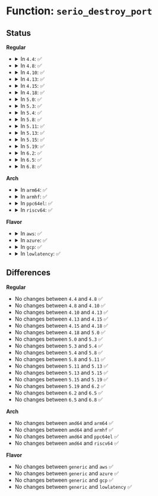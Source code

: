 # Function: <code>serio_destroy_port</code>

## Status
<b>Regular</b>
<ul>
<li>
<details>
<summary>In <code>4.4</code>: ✅</summary>

```c
void serio_destroy_port(struct serio *serio);
```

**Collision:** Unique Static

**Inline:** No

**Transformation:** False

**Instances:**

```
In drivers/input/serio/serio.c (ffffffff81663ff0)
Location: drivers/input/serio/serio.c:569
Inline: False
Direct callers:
  - drivers/input/serio/serio.c:serio_disconnect_port
  - drivers/input/serio/serio.c:serio_unregister_port
  - drivers/input/serio/serio.c:serio_unregister_child_port
```
**Symbols:**

```
ffffffff81663ff0-ffffffff8166415f: serio_destroy_port (STB_LOCAL)
```
</details>
</li>
<li>
<details>
<summary>In <code>4.8</code>: ✅</summary>

```c
void serio_destroy_port(struct serio *serio);
```

**Collision:** Unique Static

**Inline:** No

**Transformation:** False

**Instances:**

```
In drivers/input/serio/serio.c (ffffffff816c41f0)
Location: drivers/input/serio/serio.c:569
Inline: False
Direct callers:
  - drivers/input/serio/serio.c:serio_unregister_child_port
  - drivers/input/serio/serio.c:serio_unregister_port
  - drivers/input/serio/serio.c:serio_disconnect_port
```
**Symbols:**

```
ffffffff816c41f0-ffffffff816c435a: serio_destroy_port (STB_LOCAL)
```
</details>
</li>
<li>
<details>
<summary>In <code>4.10</code>: ✅</summary>

```c
void serio_destroy_port(struct serio *serio);
```

**Collision:** Unique Static

**Inline:** No

**Transformation:** False

**Instances:**

```
In drivers/input/serio/serio.c (ffffffff816f21b0)
Location: drivers/input/serio/serio.c:569
Inline: False
Direct callers:
  - drivers/input/serio/serio.c:serio_unregister_child_port
  - drivers/input/serio/serio.c:serio_unregister_port
  - drivers/input/serio/serio.c:serio_disconnect_port
```
**Symbols:**

```
ffffffff816f21b0-ffffffff816f231a: serio_destroy_port (STB_LOCAL)
```
</details>
</li>
<li>
<details>
<summary>In <code>4.13</code>: ✅</summary>

```c
void serio_destroy_port(struct serio *serio);
```

**Collision:** Unique Static

**Inline:** No

**Transformation:** False

**Instances:**

```
In drivers/input/serio/serio.c (ffffffff81707aa0)
Location: drivers/input/serio/serio.c:569
Inline: False
Direct callers:
  - drivers/input/serio/serio.c:serio_unregister_child_port
  - drivers/input/serio/serio.c:serio_unregister_port
  - drivers/input/serio/serio.c:serio_disconnect_port
```
**Symbols:**

```
ffffffff81707aa0-ffffffff81707c09: serio_destroy_port (STB_LOCAL)
```
</details>
</li>
<li>
<details>
<summary>In <code>4.15</code>: ✅</summary>

```c
void serio_destroy_port(struct serio *serio);
```

**Collision:** Unique Static

**Inline:** No

**Transformation:** False

**Instances:**

```
In drivers/input/serio/serio.c (ffffffff81778c90)
Location: drivers/input/serio/serio.c:569
Inline: False
Direct callers:
  - drivers/input/serio/serio.c:serio_unregister_child_port
  - drivers/input/serio/serio.c:serio_unregister_port
  - drivers/input/serio/serio.c:serio_disconnect_port
```
**Symbols:**

```
ffffffff81778c90-ffffffff81778dfc: serio_destroy_port (STB_LOCAL)
```
</details>
</li>
<li>
<details>
<summary>In <code>4.18</code>: ✅</summary>

```c
void serio_destroy_port(struct serio *serio);
```

**Collision:** Unique Static

**Inline:** No

**Transformation:** False

**Instances:**

```
In drivers/input/serio/serio.c (ffffffff817b9950)
Location: drivers/input/serio/serio.c:569
Inline: False
Direct callers:
  - drivers/input/serio/serio.c:serio_unregister_child_port
  - drivers/input/serio/serio.c:serio_unregister_port
  - drivers/input/serio/serio.c:serio_disconnect_port
```
**Symbols:**

```
ffffffff817b9950-ffffffff817b9ace: serio_destroy_port (STB_LOCAL)
```
</details>
</li>
<li>
<details>
<summary>In <code>5.0</code>: ✅</summary>

```c
void serio_destroy_port(struct serio *serio);
```

**Collision:** Unique Static

**Inline:** No

**Transformation:** False

**Instances:**

```
In drivers/input/serio/serio.c (ffffffff817e0d60)
Location: drivers/input/serio/serio.c:565
Inline: False
Direct callers:
  - drivers/input/serio/serio.c:serio_unregister_child_port
  - drivers/input/serio/serio.c:serio_unregister_port
  - drivers/input/serio/serio.c:serio_disconnect_port
```
**Symbols:**

```
ffffffff817e0d60-ffffffff817e0ede: serio_destroy_port (STB_LOCAL)
```
</details>
</li>
<li>
<details>
<summary>In <code>5.3</code>: ✅</summary>

```c
void serio_destroy_port(struct serio *serio);
```

**Collision:** Unique Static

**Inline:** No

**Transformation:** False

**Instances:**

```
In drivers/input/serio/serio.c (ffffffff81821630)
Location: drivers/input/serio/serio.c:553
Inline: False
Direct callers:
  - drivers/input/serio/serio.c:serio_unregister_child_port
  - drivers/input/serio/serio.c:serio_unregister_port
  - drivers/input/serio/serio.c:serio_disconnect_port
```
**Symbols:**

```
ffffffff81821630-ffffffff818217a3: serio_destroy_port (STB_LOCAL)
```
</details>
</li>
<li>
<details>
<summary>In <code>5.4</code>: ✅</summary>

```c
void serio_destroy_port(struct serio *serio);
```

**Collision:** Unique Static

**Inline:** No

**Transformation:** False

**Instances:**

```
In drivers/input/serio/serio.c (ffffffff81852aa0)
Location: drivers/input/serio/serio.c:553
Inline: False
Direct callers:
  - drivers/input/serio/serio.c:serio_unregister_child_port
  - drivers/input/serio/serio.c:serio_unregister_port
  - drivers/input/serio/serio.c:serio_disconnect_port
```
**Symbols:**

```
ffffffff81852aa0-ffffffff81852c13: serio_destroy_port (STB_LOCAL)
```
</details>
</li>
<li>
<details>
<summary>In <code>5.8</code>: ✅</summary>

```c
void serio_destroy_port(struct serio *serio);
```

**Collision:** Unique Static

**Inline:** No

**Transformation:** False

**Instances:**

```
In drivers/input/serio/serio.c (ffffffff81924bb0)
Location: drivers/input/serio/serio.c:553
Inline: False
Direct callers:
  - drivers/input/serio/serio.c:serio_unregister_child_port
  - drivers/input/serio/serio.c:serio_unregister_port
  - drivers/input/serio/serio.c:serio_disconnect_port
```
**Symbols:**

```
ffffffff81924bb0-ffffffff81924d25: serio_destroy_port (STB_LOCAL)
```
</details>
</li>
<li>
<details>
<summary>In <code>5.11</code>: ✅</summary>

```c
void serio_destroy_port(struct serio *serio);
```

**Collision:** Unique Static

**Inline:** No

**Transformation:** False

**Instances:**

```
In drivers/input/serio/serio.c (ffffffff8192c960)
Location: drivers/input/serio/serio.c:553
Inline: False
Direct callers:
  - drivers/input/serio/serio.c:serio_unregister_child_port
  - drivers/input/serio/serio.c:serio_unregister_port
  - drivers/input/serio/serio.c:serio_disconnect_port
```
**Symbols:**

```
ffffffff8192c960-ffffffff8192cad5: serio_destroy_port (STB_LOCAL)
```
</details>
</li>
<li>
<details>
<summary>In <code>5.13</code>: ✅</summary>

```c
void serio_destroy_port(struct serio *serio);
```

**Collision:** Unique Static

**Inline:** No

**Transformation:** False

**Instances:**

```
In drivers/input/serio/serio.c (ffffffff8190fd60)
Location: drivers/input/serio/serio.c:553
Inline: False
Direct callers:
  - drivers/input/serio/serio.c:serio_unregister_child_port
  - drivers/input/serio/serio.c:serio_unregister_port
  - drivers/input/serio/serio.c:serio_disconnect_port
```
**Symbols:**

```
ffffffff8190fd60-ffffffff8190fed4: serio_destroy_port (STB_LOCAL)
```
</details>
</li>
<li>
<details>
<summary>In <code>5.15</code>: ✅</summary>

```c
void serio_destroy_port(struct serio *serio);
```

**Collision:** Unique Static

**Inline:** No

**Transformation:** False

**Instances:**

```
In drivers/input/serio/serio.c (ffffffff819b0c50)
Location: drivers/input/serio/serio.c:553
Inline: False
Direct callers:
  - drivers/input/serio/serio.c:serio_unregister_child_port
  - drivers/input/serio/serio.c:serio_unregister_port
  - drivers/input/serio/serio.c:serio_disconnect_port
```
**Symbols:**

```
ffffffff819b0c50-ffffffff819b0dc4: serio_destroy_port (STB_LOCAL)
```
</details>
</li>
<li>
<details>
<summary>In <code>5.19</code>: ✅</summary>

```c
void serio_destroy_port(struct serio *serio);
```

**Collision:** Unique Static

**Inline:** No

**Transformation:** False

**Instances:**

```
In drivers/input/serio/serio.c (ffffffff81b0ead0)
Location: drivers/input/serio/serio.c:553
Inline: False
Direct callers:
  - drivers/input/serio/serio.c:serio_unregister_child_port
  - drivers/input/serio/serio.c:serio_unregister_port
  - drivers/input/serio/serio.c:serio_disconnect_port
```
**Symbols:**

```
ffffffff81b0ead0-ffffffff81b0ec45: serio_destroy_port (STB_LOCAL)
```
</details>
</li>
<li>
<details>
<summary>In <code>6.2</code>: ✅</summary>

```c
void serio_destroy_port(struct serio *serio);
```

**Collision:** Unique Static

**Inline:** No

**Transformation:** False

**Instances:**

```
In drivers/input/serio/serio.c (ffffffff81c9ed80)
Location: drivers/input/serio/serio.c:550
Inline: False
Direct callers:
  - drivers/input/serio/serio.c:serio_unregister_child_port
  - drivers/input/serio/serio.c:serio_unregister_port
  - drivers/input/serio/serio.c:serio_disconnect_port
```
**Symbols:**

```
ffffffff81c9ed80-ffffffff81c9eef5: serio_destroy_port (STB_LOCAL)
```
</details>
</li>
<li>
<details>
<summary>In <code>6.5</code>: ✅</summary>

```c
void serio_destroy_port(struct serio *serio);
```

**Collision:** Unique Static

**Inline:** No

**Transformation:** False

**Instances:**

```
In drivers/input/serio/serio.c (ffffffff81d060c0)
Location: drivers/input/serio/serio.c:550
Inline: False
Direct callers:
  - drivers/input/serio/serio.c:serio_unregister_child_port
  - drivers/input/serio/serio.c:serio_unregister_port
  - drivers/input/serio/serio.c:serio_disconnect_port
```
**Symbols:**

```
ffffffff81d060c0-ffffffff81d06235: serio_destroy_port (STB_LOCAL)
```
</details>
</li>
<li>
<details>
<summary>In <code>6.8</code>: ✅</summary>

```c
void serio_destroy_port(struct serio *serio);
```

**Collision:** Unique Static

**Inline:** No

**Transformation:** False

**Instances:**

```
In drivers/input/serio/serio.c (ffffffff81dbbcc0)
Location: drivers/input/serio/serio.c:550
Inline: False
Direct callers:
  - drivers/input/serio/serio.c:serio_unregister_child_port
  - drivers/input/serio/serio.c:serio_unregister_port
  - drivers/input/serio/serio.c:serio_disconnect_port
```
**Symbols:**

```
ffffffff81dbbcc0-ffffffff81dbbe35: serio_destroy_port (STB_LOCAL)
```
</details>
</li>
</ul>
<b>Arch</b>
<ul>
<li>
<details>
<summary>In <code>arm64</code>: ✅</summary>

```c
void serio_destroy_port(struct serio *serio);
```

**Collision:** Unique Static

**Inline:** No

**Transformation:** False

**Instances:**

```
In drivers/input/serio/serio.c (ffff800010a92ce8)
Location: drivers/input/serio/serio.c:553
Inline: False
Direct callers:
  - drivers/input/serio/serio.c:serio_unregister_child_port
  - drivers/input/serio/serio.c:serio_unregister_port
  - drivers/input/serio/serio.c:serio_disconnect_port
```
**Symbols:**

```
ffff800010a92ce8-ffff800010a92ef4: serio_destroy_port (STB_LOCAL)
```
</details>
</li>
<li>
<details>
<summary>In <code>armhf</code>: ✅</summary>

```c
void serio_destroy_port(struct serio *serio);
```

**Collision:** Unique Static

**Inline:** No

**Transformation:** False

**Instances:**

```
In drivers/input/serio/serio.c (c0b75728)
Location: drivers/input/serio/serio.c:553
Inline: False
Direct callers:
  - drivers/input/serio/serio.c:serio_unregister_child_port
  - drivers/input/serio/serio.c:serio_unregister_port
  - drivers/input/serio/serio.c:serio_disconnect_port
```
**Symbols:**

```
c0b75728-c0b75884: serio_destroy_port (STB_LOCAL)
```
</details>
</li>
<li>
<details>
<summary>In <code>ppc64el</code>: ✅</summary>

```c
void serio_destroy_port(struct serio *serio);
```

**Collision:** Unique Static

**Inline:** No

**Transformation:** False

**Instances:**

```
In drivers/input/serio/serio.c (c000000000b6f030)
Location: drivers/input/serio/serio.c:553
Inline: False
Direct callers:
  - drivers/input/serio/serio.c:serio_unregister_child_port
  - drivers/input/serio/serio.c:serio_unregister_port
  - drivers/input/serio/serio.c:serio_disconnect_port
```
**Symbols:**

```
c000000000b6f030-c000000000b6f240: serio_destroy_port (STB_LOCAL)
```
</details>
</li>
<li>
<details>
<summary>In <code>riscv64</code>: ✅</summary>

```c
void serio_destroy_port(struct serio *serio);
```

**Collision:** Unique Static

**Inline:** No

**Transformation:** False

**Instances:**

```
In drivers/input/serio/serio.c (ffffffe0006a5364)
Location: drivers/input/serio/serio.c:553
Inline: False
Direct callers:
  - drivers/input/serio/serio.c:serio_unregister_child_port
  - drivers/input/serio/serio.c:serio_unregister_port
  - drivers/input/serio/serio.c:serio_disconnect_port
```
**Symbols:**

```
ffffffe0006a5364-ffffffe0006a54ec: serio_destroy_port (STB_LOCAL)
```
</details>
</li>
</ul>
<b>Flavor</b>
<ul>
<li>
<details>
<summary>In <code>aws</code>: ✅</summary>

```c
void serio_destroy_port(struct serio *serio);
```

**Collision:** Unique Static

**Inline:** No

**Transformation:** False

**Instances:**

```
In drivers/input/serio/serio.c (ffffffff81807b80)
Location: drivers/input/serio/serio.c:553
Inline: False
Direct callers:
  - drivers/input/serio/serio.c:serio_unregister_child_port
  - drivers/input/serio/serio.c:serio_unregister_port
  - drivers/input/serio/serio.c:serio_disconnect_port
```
**Symbols:**

```
ffffffff81807b80-ffffffff81807cf3: serio_destroy_port (STB_LOCAL)
```
</details>
</li>
<li>
<details>
<summary>In <code>azure</code>: ✅</summary>

```c
void serio_destroy_port(struct serio *serio);
```

**Collision:** Unique Static

**Inline:** No

**Transformation:** False

**Instances:**

```
In drivers/input/serio/serio.c (ffffffff817cf280)
Location: drivers/input/serio/serio.c:553
Inline: False
Direct callers:
  - drivers/input/serio/serio.c:serio_unregister_child_port
  - drivers/input/serio/serio.c:serio_unregister_port
  - drivers/input/serio/serio.c:serio_disconnect_port
```
**Symbols:**

```
ffffffff817cf280-ffffffff817cf3ed: serio_destroy_port (STB_LOCAL)
```
</details>
</li>
<li>
<details>
<summary>In <code>gcp</code>: ✅</summary>

```c
void serio_destroy_port(struct serio *serio);
```

**Collision:** Unique Static

**Inline:** No

**Transformation:** False

**Instances:**

```
In drivers/input/serio/serio.c (ffffffff81846c30)
Location: drivers/input/serio/serio.c:553
Inline: False
Direct callers:
  - drivers/input/serio/serio.c:serio_unregister_child_port
  - drivers/input/serio/serio.c:serio_unregister_port
  - drivers/input/serio/serio.c:serio_disconnect_port
```
**Symbols:**

```
ffffffff81846c30-ffffffff81846da3: serio_destroy_port (STB_LOCAL)
```
</details>
</li>
<li>
<details>
<summary>In <code>lowlatency</code>: ✅</summary>

```c
void serio_destroy_port(struct serio *serio);
```

**Collision:** Unique Static

**Inline:** No

**Transformation:** False

**Instances:**

```
In drivers/input/serio/serio.c (ffffffff81861510)
Location: drivers/input/serio/serio.c:553
Inline: False
Direct callers:
  - drivers/input/serio/serio.c:serio_unregister_child_port
  - drivers/input/serio/serio.c:serio_unregister_port
  - drivers/input/serio/serio.c:serio_disconnect_port
```
**Symbols:**

```
ffffffff81861510-ffffffff8186167a: serio_destroy_port (STB_LOCAL)
```
</details>
</li>
</ul>

## Differences
<b>Regular</b>
<ul>
<li>
No changes between <code>4.4</code> and <code>4.8</code> ✅
</li>
<li>
No changes between <code>4.8</code> and <code>4.10</code> ✅
</li>
<li>
No changes between <code>4.10</code> and <code>4.13</code> ✅
</li>
<li>
No changes between <code>4.13</code> and <code>4.15</code> ✅
</li>
<li>
No changes between <code>4.15</code> and <code>4.18</code> ✅
</li>
<li>
No changes between <code>4.18</code> and <code>5.0</code> ✅
</li>
<li>
No changes between <code>5.0</code> and <code>5.3</code> ✅
</li>
<li>
No changes between <code>5.3</code> and <code>5.4</code> ✅
</li>
<li>
No changes between <code>5.4</code> and <code>5.8</code> ✅
</li>
<li>
No changes between <code>5.8</code> and <code>5.11</code> ✅
</li>
<li>
No changes between <code>5.11</code> and <code>5.13</code> ✅
</li>
<li>
No changes between <code>5.13</code> and <code>5.15</code> ✅
</li>
<li>
No changes between <code>5.15</code> and <code>5.19</code> ✅
</li>
<li>
No changes between <code>5.19</code> and <code>6.2</code> ✅
</li>
<li>
No changes between <code>6.2</code> and <code>6.5</code> ✅
</li>
<li>
No changes between <code>6.5</code> and <code>6.8</code> ✅
</li>
</ul>
<b>Arch</b>
<ul>
<li>
No changes between <code>amd64</code> and <code>arm64</code> ✅
</li>
<li>
No changes between <code>amd64</code> and <code>armhf</code> ✅
</li>
<li>
No changes between <code>amd64</code> and <code>ppc64el</code> ✅
</li>
<li>
No changes between <code>amd64</code> and <code>riscv64</code> ✅
</li>
</ul>
<b>Flavor</b>
<ul>
<li>
No changes between <code>generic</code> and <code>aws</code> ✅
</li>
<li>
No changes between <code>generic</code> and <code>azure</code> ✅
</li>
<li>
No changes between <code>generic</code> and <code>gcp</code> ✅
</li>
<li>
No changes between <code>generic</code> and <code>lowlatency</code> ✅
</li>
</ul>
